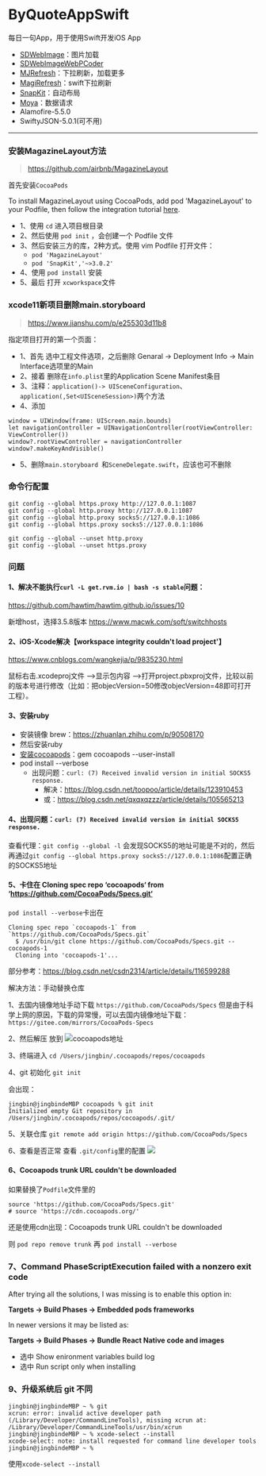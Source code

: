 # ByQuoteAppSwift
每日一句App，用于使用Swift开发iOS App


 - [SDWebImage](https://github.com/SDWebImage/SDWebImage)：图片加载
 - [SDWebImageWebPCoder]()
 - [MJRefresh](https://github.com/CoderMJLee/MJRefresh)：下拉刷新，加载更多
 - [MagiRefresh](https://github.com/AnRanScheme/MagiRefresh)：swift下拉刷新
 - [SnapKit]()：自动布局
 - [Moya]()：数据请求
 - Alamofire-5.5.0
 - SwiftyJSON-5.0.1(可不用)


----

### 安装MagazineLayout方法
> https://github.com/airbnb/MagazineLayout

首先安装`CocoaPods`

To install MagazineLayout using CocoaPods, add pod 'MagazineLayout' to your Podfile, then follow the integration tutorial [here](https://guides.cocoapods.org/using/using-cocoapods.html).

 - 1、使用 `cd` 进入项目根目录
 - 2、然后使用 `pod init` ，会创建一个 Podfile 文件
 - 3、然后安装三方的库，2种方式。使用 vim Podfile 打开文件：
	- `pod 'MagazineLayout'`
	- `pod 'SnapKit','~>3.0.2'`
 - 4、使用 `pod install` 安装
 - 5、最后 打开 `xcworkspace`文件

### xcode11新项目删除main.storyboard
> https://www.jianshu.com/p/e255303d11b8

指定项目打开的第一个页面：

 - 1、首先 选中工程文件选项，之后删除 Genaral -> Deployment Info -> Main Interface选项里的Main
 - 2、接着 删除在`info.plist`里的Application Scene Manifest条目
 - 3、注释：`application()-> UISceneConfiguration`、`application(,Set<UISceneSession>)`两个方法
 - 4、添加
```
window = UIWindow(frame: UIScreen.main.bounds)
let navigationController = UINavigationController(rootViewController: ViewController())
window?.rootViewController = navigationController
window?.makeKeyAndVisible()
```
 - 5、删除`main.storyboard `和`SceneDelegate.swift`，应该也可不删除


### 命令行配置
```
git config --global https.proxy http://127.0.0.1:1087
git config --global http.proxy http://127.0.0.1:1087
git config --global http.proxy socks5://127.0.0.1:1086
git config --global https.proxy socks5://127.0.0.1:1086

git config --global --unset http.proxy 
git config --global --unset https.proxy
```

### 问题

#### 1、解决不能执行`curl -L get.rvm.io | bash -s stable`问题：

https://github.com/hawtim/hawtim.github.io/issues/10

新增host，选择3.5.8版本
https://www.macwk.com/soft/switchhosts

#### 2、iOS-Xcode解决【workspace integrity couldn't load project'】

https://www.cnblogs.com/wangkejia/p/9835230.html

鼠标右击.xcodeproj文件 —>显示包内容 —>打开project.pbxproj文件，比较以前的版本号进行修改（比如：把objecVersion=50修改objecVersion=48即可打开工程）。


#### 3、安装ruby
 - 安装镜像 brew：https://zhuanlan.zhihu.com/p/90508170
 - 然后安装ruby
 - [安装cocoapods](https://wayou.github.io/2020/10/22/gem-install-%E6%97%B6%E6%9D%83%E9%99%90%E9%97%AE%E9%A2%98%E7%9A%84%E4%BF%AE%E6%AD%A3/)：gem cocoapods --user-install
 - pod install --verbose
	 - 出现问题：`curl: (7) Received invalid version in initial SOCKS5 response.`
		 - 	解决：https://blog.csdn.net/toopoo/article/details/123910453
		 -  或：https://blog.csdn.net/qxqxqzzz/article/details/105565213


#### 4、出现问题：`curl: (7) Received invalid version in initial SOCKS5 response.`

查看代理：`git config --global -l`
会发现SOCKS5的地址可能是不对的，然后再通过`git config --global https.proxy socks5://127.0.0.1:1086`配置正确的SOCKS5地址



#### 5、卡住在 Cloning spec repo ‘cocoapods‘ from ‘https://github.com/CocoaPods/Specs.git‘

`pod install --verbose`卡出在

```
Cloning spec repo `cocoapods-1` from `https://github.com/CocoaPods/Specs.git`
  $ /usr/bin/git clone https://github.com/CocoaPods/Specs.git -- cocoapods-1
  Cloning into 'cocoapods-1'...
```

部分参考：https://blog.csdn.net/csdn2314/article/details/116599288

解决方法：手动替换仓库

1、去国内镜像地址手动下载
`https://github.com/CocoaPods/Specs`
但是由于科学上网的原因，下载的异常慢，可以去国内镜像地址下载：
`https://gitee.com/mirrors/CocoaPods-Specs`

2、然后解压 放到
![cocoapods地址](https://img-blog.csdnimg.cn/47c884bbb43e47c89fddd2d2fca70855.png)

3、终端进入
`cd /Users/jingbin/.cocoapods/repos/cocoapods `

4、git 初始化
`git init`

会出现：
```
jingbin@jingbindeMBP cocoapods % git init
Initialized empty Git repository in /Users/jingbin/.cocoapods/repos/cocoapods/.git/
```

5、关联仓库
`git remote add origin https://github.com/CocoaPods/Specs`

6、查看是否正常
查看 `.git/config`里的配置
![](https://img-blog.csdnimg.cn/c9b6c50b8b574418a13b1755a03847b2.png)


#### 6、Сocoapods trunk URL couldn't be downloaded
如果替换了`Podfile`文件里的

```
source 'https://github.com/CocoaPods/Specs.git'
# source 'https://cdn.cocoapods.org/'
```
还是使用cdn出现：Сocoapods trunk URL couldn't be downloaded

则
`pod repo remove trunk`
再
`pod install --verbose`

### 7、Command PhaseScriptExecution failed with a nonzero exit code

After trying all the solutions, I was missing is to enable this option in:

**Targets -> Build Phases -> Embedded pods frameworks**

In newer versions it may be listed as:

**Targets -> Build Phases -> Bundle React Native code and images**

- 选中 Show enironment variables build log 
- 选中 Run script only when installing


 

### 9、升级系统后 git 不同
```
jingbin@jingbindeMBP ~ % git
xcrun: error: invalid active developer path (/Library/Developer/CommandLineTools), missing xcrun at: /Library/Developer/CommandLineTools/usr/bin/xcrun
jingbin@jingbindeMBP ~ % xcode-select --install 
xcode-select: note: install requested for command line developer tools
jingbin@jingbindeMBP ~ % 
```
使用`xcode-select --install`
